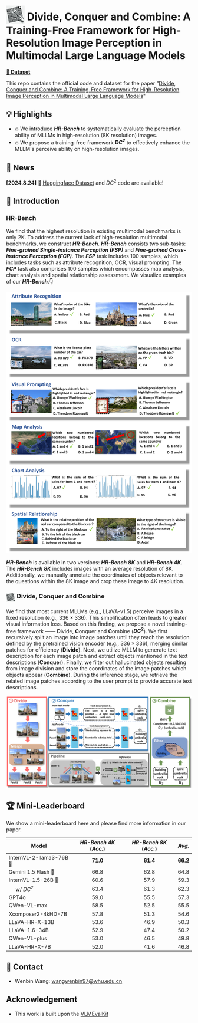 # <img src="resources/logo.webp" style="vertical-align: -10px;" :height="50px" width="50px"> Divide, Conquer and Combine: A Training-Free Framework for High-Resolution Image Perception in Multimodal Large Language Models

[**🤗 Dataset**](https://huggingface.co/datasets/DreamMr/HR-Bench)
<!-- [**🤗 Dataset**](https://huggingface.co/datasets/DreamMr/HR-Bench) | [**📖 Paper**]() -->

This repo contains the official code and dataset for the paper "[Divide, Conquer and Combine: A Training-Free Framework for High-Resolution Image Perception in Multimodal Large Language Models]()"

## 💡 Highlights
- 🔥 We introduce **_HR-Bench_** to systematically evaluate the perception ability of MLLMs in high-resolution (8K resolution) images.
- 🔥 We propose a training-free framework **$DC^2$** to effectively enhance the MLLM's perceive ability on high-resolution images.

## 📜 News

**[2024.8.24]** 🚀 [Huggingface Dataset](https://huggingface.co/datasets/DreamMr/HR-Bench) and $DC^2$ code are available!

<!-- **[2024.8.26]** 🚀 We released the [ArXiv paper](). -->


## 👀 Introduction

### **HR-Bench**

We find that the highest resolution in existing multimodal benchmarks is only 2K. To address the current lack of high-resolution multimodal benchmarks, we construct **_HR-Bench_**. **_HR-Bench_** consists two sub-tasks: **_Fine-grained Single-instance Perception (FSP)_** and **_Fine-grained Cross-instance Perception (FCP)_**. The **_FSP_** task includes 100 samples, which includes tasks such as attribute recognition, OCR, visual prompting. The **_FCP_** task also comprises 100 samples which encompasses map analysis, chart analysis and spatial relationship assessment. We visualize examples of our **_HR-Bench_**.👇

<img src="resources/case_study_dataset_13.png">


**_HR-Bench_** is available in two versions: **_HR-Bench 8K_** and **_HR-Bench 4K_**. The **_HR-Bench 8K_** includes images with an average resolution of 8K. Additionally, we manually annotate the coordinates of objects relevant to the questions within the 8K image and crop these image to 4K resolution.

### <img src="resources/logo.webp" style="vertical-align: -10px;" :height="25px" width="25px">  Divide, Conquer and Combine

We find that most current MLLMs (e.g., LLaVA-v1.5) perceive images in a fixed resolution (e.g., $336\times336$). This simplification often leads to greater visual information loss. Based on this finding, we propose a novel training-free framework —— **D**ivide, **C**onquer and **C**ombine (**$DC^2$**). We  first recursively split an image into image patches until they reach the resolution defined by the pretrained vision encoder (e.g., $336\times 336$), merging similar patches for efficiency (**Divide**). Next, we utilize MLLM to generate text description for each image patch and extract objects mentioned in the text descriptions (**Conquer**). Finally, we filter out hallucinated objects resulting from image division and store the coordinates of the image patches which objects appear (**Combine**). During the inference stage, we retrieve the related image patches according to the user prompt to provide accurate text descriptions.

<img src="resources/framework_version_8.png">

## 🏆 Mini-Leaderboard

We show a mini-leaderboard here and please find more information in our paper.

| Model | **_HR-Bench 4K_** (**_Acc._**) | **_HR-Bench 8K_** (**_Acc._**) | **_Avg._** |
|-------|:--------:|:--------:|:-------:|
|InternVL-2-llama3-76B 🥇 | **71.0** | **61.4** | **66.2** |
|Gemini 1.5 Flash 🥈 | 66.8 | 62.8 | 64.8 |
|InternVL-1.5-26B 🥉 | 60.6 | 57.9 | 59.3 |
| &nbsp;&nbsp;&nbsp;&nbsp; w/ $DC^2$ | 63.4 | 61.3 | 62.3 |
|GPT4o | 59.0 | 55.5 | 57.3 |
|QWen-VL-max | 58.5 | 52.5 | 55.5 |
|Xcomposer2-4kHD-7B | 57.8 | 51.3 | 54.6 |
|LLaVA-HR-X-13B | 53.6 | 46.9 | 50.3 |
|LLaVA-1.6-34B | 52.9 | 47.4 | 50.2 |
|QWen-VL-plus | 53.0 | 46.5 | 49.8 |
|LLaVA-HR-X-7B | 52.0 | 41.6 | 46.8 |


## 📧 Contact
- Wenbin Wang: wangwenbin97@whu.edu.cn 

<!-- ## ✒️ Citation -->

## Acknowledgement
- This work is built upon the [VLMEvalKit](https://github.com/open-compass/VLMEvalKit)